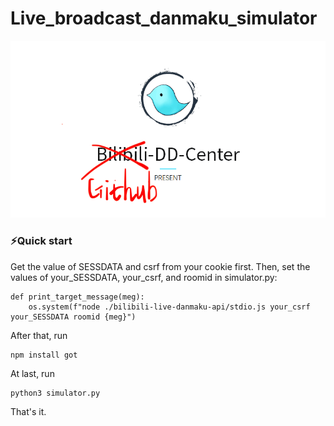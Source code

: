 # Live_broadcast_danmaku_simulator

<p>
    <img src="dd_center.png"/>
</p>

### ⚡️Quick start
Get the value of SESSDATA and csrf from your cookie first. Then, set the values of your_SESSDATA, your_csrf, and roomid in simulator.py:
```
def print_target_message(meg):
	os.system(f"node ./bilibili-live-danmaku-api/stdio.js your_csrf your_SESSDATA roomid {meg}")
```

After that, run
```
npm install got
```
At last, run 
```
python3 simulator.py
```
That's it.
